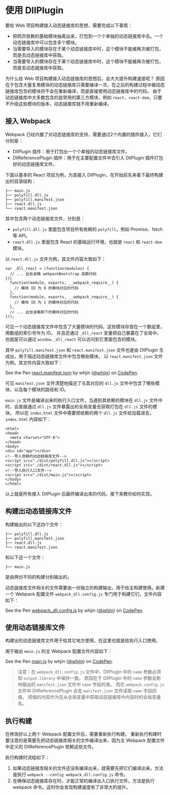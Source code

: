﻿# 使用 DllPlugin #

要给 Web 项目构建接入动态链接库的思想，需要完成以下事情：

- 把网页依赖的基础模块抽离出来，打包到一个个单独的动态链接库中去。一个动态链接库中可以包含多个模块。
- 当需要导入的模块存在于某个动态链接库中时，这个模块不能被再次被打包，而是去动态链接库中获取。
- 当需要导入的模块存在于某个动态链接库中时，这个模块不能被再次被打包，而是去动态链接库中获取。

为什么给 Web 项目构建接入动态链接库的思想后，会大大提升构建速度呢？ 原因在于包含大量复用模块的动态链接库只需要编译一次，在之后的构建过程中被动态链接库包含的模块将不会在重新编译，而是直接使用动态链接库中的代码。 由于动态链接库中大多数包含的是常用的第三方模块，例如 `react`、`react-dom`，只要不升级这些模块的版本，动态链接库就不用重新编译。

## 接入 Webpack ##

Webpack 已经内置了对动态链接库的支持，需要通过2个内置的插件接入，它们分别是：

- DllPlugin 插件：用于打包出一个个单独的动态链接库文件。
- DllReferencePlugin 插件：用于在主要配置文件中去引入 DllPlugin 插件打包好的动态链接库文件。

下面以基本的 React 项目为例，为其接入 DllPlugin，在开始前先来看下最终构建出的目录结构：

    ├── main.js
    ├── polyfill.dll.js
    ├── polyfill.manifest.json
    ├── react.dll.js
    └── react.manifest.json
    
其中包含两个动态链接库文件，分别是：
    
- `polyfill.dll.js` 里面包含项目所有依赖的 `polyfill`，例如 Promise、fetch 等 API。
- `react.dll.js` 里面包含 React 的基础运行环境，也就是 `react` 和 `react-dom` 模块。

以 `react.dll.js` 文件为例，其文件内容大致如下：

    var _dll_react = (function(modules) {
      // ... 此处省略 webpackBootstrap 函数代码
    }([
      function(module, exports, __webpack_require__) {
        // 模块 ID 为 0 的模块对应的代码
      },
      function(module, exports, __webpack_require__) {
        // 模块 ID 为 1 的模块对应的代码
      },
      // ... 此处省略剩下的模块对应的代码 
    ]));
    
可见一个动态链接库文件中包含了大量模块的代码，这些模块存放在一个数组里，用数组的索引号作为 ID。 并且还通过 `_dll_react` 变量把自己暴露在了全局中，也就是可以通过 `window._dll_react` 可以访问到它里面包含的模块。    

其中 `polyfill.manifest.json` 和 `react.manifest.json` 文件也是由 DllPlugin 生成出，用于描述动态链接库文件中包含哪些模块， 以 `react.manifest.json` 文件为例，其文件内容大致如下：

<p data-height="565" data-theme-id="0" data-slug-hash="GdVvmZ" data-default-tab="js" data-user="whjin" data-embed-version="2" data-pen-title="react.manifest.json" class="codepen">See the Pen <a href="https://codepen.io/whjin/pen/GdVvmZ/">react.manifest.json</a> by whjin (<a href="https://codepen.io/whjin">@whjin</a>) on <a href="https://codepen.io">CodePen</a>.</p>
<script async src="https://static.codepen.io/assets/embed/ei.js"></script>

可见 `manifest.json` 文件清楚地描述了与其对应的 `dll.js` 文件中包含了哪些模块，以及每个模块的路径和 ID。

`main.js` 文件是编译出来的执行入口文件，当遇到其依赖的模块在 `dll.js` 文件中时，会直接通过 `dll.js` 文件暴露出的全局变量去获取打包在 `dll.js` 文件的模块。 所以在 `index.html` 文件中需要把依赖的两个 `dll.js` 文件给加载进去，`index.html` 内容如下：
    
    <html>
    <head>
      <meta charset="UTF-8">
    </head>
    <body>
    <div id="app"></div>
    <!--导入依赖的动态链接库文件-->
    <script src="./dist/polyfill.dll.js"></script>
    <script src="./dist/react.dll.js"></script>
    <!--导入执行入口文件-->
    <script src="./dist/main.js"></script>
    </body>
    </html>
    
以上就是所有接入 DllPlugin 后最终编译出来的代码，接下来教你如何实现。

## 构建出动态链接库文件 ##

构建输出的以下这四个文件：

    ├── polyfill.dll.js
    ├── polyfill.manifest.json
    ├── react.dll.js
    └── react.manifest.json

和以下这一个文件：

    ├── main.js
    
是由两份不同的构建分别输出的。

动态链接库文件相关的文件需要由一份独立的构建输出，用于给主构建使用。新建一个 Webpack 配置文件 `webpack_dll.config.js` 专门用于构建它们，文件内容如下：

<p data-height="665" data-theme-id="0" data-slug-hash="MGNvrB" data-default-tab="js" data-user="whjin" data-embed-version="2" data-pen-title="webpack_dll.config.js" class="codepen">See the Pen <a href="https://codepen.io/whjin/pen/MGNvrB/">webpack_dll.config.js</a> by whjin (<a href="https://codepen.io/whjin">@whjin</a>) on <a href="https://codepen.io">CodePen</a>.</p>
<script async src="https://static.codepen.io/assets/embed/ei.js"></script>

## 使用动态链接库文件 ##

构建出的动态链接库文件用于给其它地方使用，在这里也就是给执行入口使用。

用于输出 `main.js` 的主 Webpack 配置文件内容如下：

<p data-height="720" data-theme-id="0" data-slug-hash="GdVvxj" data-default-tab="js" data-user="whjin" data-embed-version="2" data-pen-title="main.js" class="codepen">See the Pen <a href="https://codepen.io/whjin/pen/GdVvxj/">main.js</a> by whjin (<a href="https://codepen.io/whjin">@whjin</a>) on <a href="https://codepen.io">CodePen</a>.</p>
<script async src="https://static.codepen.io/assets/embed/ei.js"></script>

> 注意：在 `webpack_dll.config.js` 文件中，DllPlugin 中的 `name` 参数必须和 `output.library` 中保持一致。 原因在于 DllPlugin 中的 `name` 参数会影响输出的 `manifest.json` 文件中 `name` 字段的值， 而在 `webpack.config.js` 文件中 DllReferencePlugin 会去 `manifest.json` 文件读取 `name` 字段的值， 把值的内容作为在从全局变量中获取动态链接库中内容时的全局变量名。

## 执行构建 ##

在修改好以上两个 Webpack 配置文件后，需要重新执行构建。 重新执行构建时要注意的是需要先把动态链接库相关的文件编译出来，因为主 Webpack 配置文件中定义的 DllReferencePlugin 依赖这些文件。

执行构建时流程如下： 

1. 如果动态链接库相关的文件还没有编译出来，就需要先把它们编译出来。方法是执行 `webpack --config webpack_dll.config.js` 命令。
2. 在确保动态链接库存在时，才能正常的编译出入口执行文件。方法是执行 webpack 命令。这时你会发现构建速度有了非常大的提升。